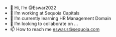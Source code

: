 - 👋 Hi, I’m @Eswar2022
- 👀 I’m working at Sequoia Capitals
- 🌱 I’m currently learning HR Management Domain
- 💞️ I’m looking to collaborate on ...
- 📫 How to reach me eswar.s@sequoia.com

<!---
Eswar2022/Eswar2022 is a ✨ special ✨ repository because its `README.md` (this file) appears on your GitHub profile.
You can click the Preview link to take a look at your changes.
--->
